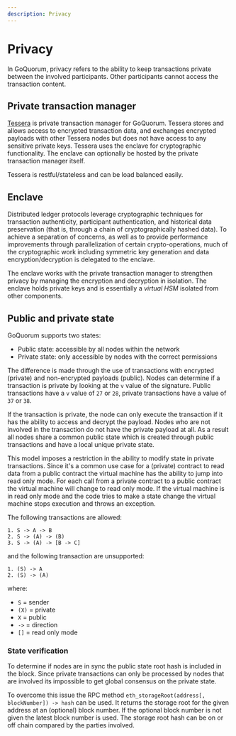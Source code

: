 ```yaml
---
description: Privacy
---
```


# Privacy

In GoQuorum, privacy refers to the ability to keep transactions private between the involved participants.
Other participants cannot access the transaction content.

## Private transaction manager

[Tessera](https://docs.tessera.consensys.net) is private transaction manager for GoQuorum. Tessera stores and allows access
to encrypted transaction data, and exchanges encrypted payloads with other Tessera nodes but does not
have access to any sensitive private keys. Tessera uses the enclave for cryptographic functionality.
The enclave can optionally be hosted by the private transaction manager itself.

Tessera is restful/stateless and can be load balanced easily.

## Enclave

Distributed ledger protocols leverage cryptographic techniques for transaction authenticity, participant
authentication, and historical data preservation (that is, through a chain of cryptographically hashed data).
To achieve a separation of concerns, as well as to provide performance improvements through parallelization
of certain crypto-operations, much of the cryptographic work including symmetric key generation and data
encryption/decryption is delegated to the enclave.

The enclave works with the private transaction manager to strengthen privacy by managing the encryption
and decryption in isolation. The enclave holds private keys and is essentially a _virtual HSM_ isolated
from other components.

## Public and private state

GoQuorum supports two states:

- Public state: accessible by all nodes within the network
- Private state: only accessible by nodes with the correct permissions

The difference is made through the use of transactions with encrypted (private) and non-encrypted payloads (public).
Nodes can determine if a transaction is private by looking at the `v` value of the signature.
Public transactions have a `v` value of `27` or `28`, private transactions have a value of `37` or `38`.

If the transaction is private, the node can only execute the transaction if it has the ability to access and decrypt the payload. Nodes who are not involved in the transaction do not have the private payload at all. As a result all nodes share a common public state which is created through public transactions and have a local unique private state.

This model imposes a restriction in the ability to modify state in private transactions.
Since it's a common use case for a (private) contract to read data from a public contract the virtual machine has the ability to jump into read only mode.
For each call from a private contract to a public contract the virtual machine will change to read only mode.
If the virtual machine is in read only mode and the code tries to make a state change the virtual machine stops execution and throws an exception.

The following transactions are allowed:

```text
1. S -> A -> B
2. S -> (A) -> (B)
3. S -> (A) -> [B -> C]
```

and the following transaction are unsupported:

```text
1. (S) -> A
2. (S) -> (A)
```

where:

- `S` = sender
- `(X)` = private
- `X` = public
- `->` = direction
- `[]` = read only mode

### State verification

To determine if nodes are in sync the public state root hash is included in the block.
Since private transactions can only be processed by nodes that are involved its impossible to get global consensus on the private state.

To overcome this issue the RPC method `eth_storageRoot(address[, blockNumber]) -> hash` can be used.
It returns the storage root for the given address at an (optional) block number.
If the optional block number is not given the latest block number is used.
The storage root hash can be on or off chain compared by the parties involved.

